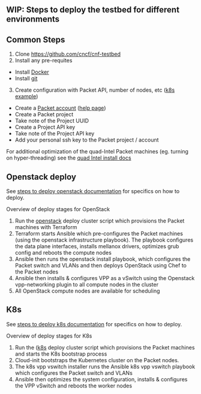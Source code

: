 WIP: Steps to deploy the testbed for different environments
---

## Common Steps

1. Clone https://github.com/cncf/cnf-testbed
2. Install any pre-requites
  * Install [Docker](https://docs.docker.com/install/)
  * Install [git](https://help.github.com/articles/set-up-git/)
3. Create configuration with Packet API, number of nodes, etc ([k8s example](https://github.com/cncf/cnf-testbed/blob/master/tools/k8s_benchmark_quad_intel.env.example))
  * Create a [Packet account](https://www.packet.net/) ([help page](https://help.packet.net/article/13-portal#display--description))
  * Create a Packet project
  * Take note of the Project UUID
  * Create a Project API key
  * Take note of the Project API key
  * Add your personal ssh key to the Packet project / account

For additional optimization of the quad-Intel Packet machines (eg. turning on hyper-threading) see the [quad Intel install docs](docs/quad_intel_install.md)

## Openstack deploy

See [steps to deploy openstack documentation](docs/openstack_deploy.md) for specifics on how to deploy.

Overview of deploy stages for OpenStack

1. Run the [openstack](https://github.com/cncf/cnf-testbed/blob/38a89ad2dde59711fda8015308a1f0b19f50e946/tools/deploy_openstack_cluster.sh) deploy cluster script which provisions the Packet machines with Terraform
1. Terraform starts Ansible which pre-configures the Packet machines (using the openstack infrastructure playbook). The playbook configures the data plane interfaces, installs mellanox drivers, optimizes grub config and reboots the compute nodes
1. Ansible then runs the openstack install playbook, which configures the  Packet switch and VLANs and then deploys OpenStack using Chef to the Packet nodes
1. Ansible then installs & configures VPP as a vSwitch using the Openstack vpp-networking plugin to all compute nodes in the cluster
1. All OpenStack compute nodes are available for scheduling


## K8s

See [steps to deploy k8s documentation](docs/k8s_deploy.md) for specifics on how to deploy.


Overview of deploy stages for K8s

1. Run the ([k8s](https://github.com/cncf/cnf-testbed/blob/38a89ad2dde59711fda8015308a1f0b19f50e946/tools/deploy_k8s_cluster.sh) deploy cluster script which provisions the Packet machines and starts the K8s bootstrap process
1. Cloud-init bootstraps the Kubernetes cluster on the Packet nodes. 
1. The k8s vpp vswitch installer runs the Ansible k8s vpp vswitch playbook which configures the Packet switch and VLANs 
1. Ansible then optimizes the system configuration, installs & configures the VPP vSwitch and reboots the worker nodes

